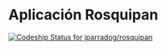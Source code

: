 # Aplicación Rosquipan
[ ![Codeship Status for jparradog/rosquipan](https://app.codeship.com/projects/5ca9c9c0-a62f-0134-1a78-4a672739d7ec/status?branch=master)](https://app.codeship.com/projects/191046)
